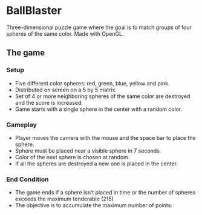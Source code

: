 # BallBlaster
Three-dimensional puzzle game where the goal is to match groups of four spheres of the same color. Made with OpenGL.

## The game
### Setup
* Five different color spheres: red, green, blue, yellow and pink.
* Distributed on screen on a 5 by 5 matrix.
* Set of 4 or more neighboring spheres of the same color are destroyed and the score is increased.
* Game starts with a single sphere in the center with a random color.

### Gameplay
* Player moves the camera with the mouse and the space bar to place the sphere.
* Sphere must be placed near a visible sphere in 7 seconds.
* Color of the next sphere is chosen at random.
* If all the spheres are destroyed a new one is placed in the center.

### End Condition
* The game ends if a sphere isn’t placed in time or the number of spheres exceeds the maximum tenderable (215)
* The objective is to accumulate the maximum number of points.

